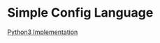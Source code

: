 # Simple Config Language

[Python3 Implementation][pyscl]

[pyscl]: https://github.com/Breadleaf/scl-python3
